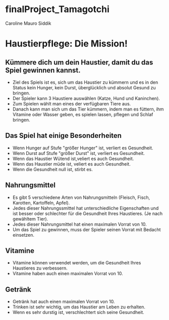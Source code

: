 # finalProject_Tamagotchi

Caroline
Mauro
Siddik

# Haustierpflege: Die Mission! 
## Kümmere dich um dein Haustier, damit du das Spiel gewinnen kannst.

* Ziel des Spiels ist es, sich um das Haustier zu kümmern und es in den Status kein Hunger, kein Durst, überglücklich und absolut Gesund zu bringen.
* Der Spieler kann 3 Haustiere auswählen (Katze, Hund und Kaninchen).
* Zum Spielen wählt man eines der verfügbaren Tiere aus.
* Danach kann man sich um das Tier kümmern, indem man es füttern, ihm Vitamine oder Wasser geben, es spielen lassen, pflegen und Schlaf bringen.

## Das Spiel hat einige Besonderheiten

* Wenn Hunger auf Stufe "größer Hunger" ist, verliert es Gesundheit.
* Wenn Durst auf Stufe "größer Durst" ist, verliert es Gesundheit.
* Wenn das Haustier Wütend ist,veliert es auch Gesundheit.
* Wenn das Haustier müde ist, veliert es auch Gesundheit.
* Wenn die Gesundheit null ist, stirbt es.

## Nahrungsmittel
* Es gibt 5 verschiedene Arten von Nahrungsmitteln (Fleisch, Fisch, Karotten, Kartoffeln, Apfel).
* Jedes dieser Nahrungssmittel hat unterschiedliche Eigenschaften und ist besser oder schlechter für die Gesundheit Ihres Haustieres. (Je nach gewähltem Tier).
* Jedes dieser Nahrungsmittel hat einen maximalen Vorrat von 10.
* Um das Spiel zu gewinnen, muss der Spieler seinen Vorrat mit Bedacht einsetzen.

## Vitamine
* Vitamine können verwendet werden, um die Gesundheit Ihres Haustieres zu verbessern.
* Vitamine haben auch einen maximalen Vorrat von 10.

## Getränk
* Getränk hat auch einen maximalen Vorrat von 10.
* Trinken ist sehr wichtig, um das Haustier am Leben zu erhalten.
* Wenn es sehr durstig ist, verschlechtert sich seine Gesundheit.


